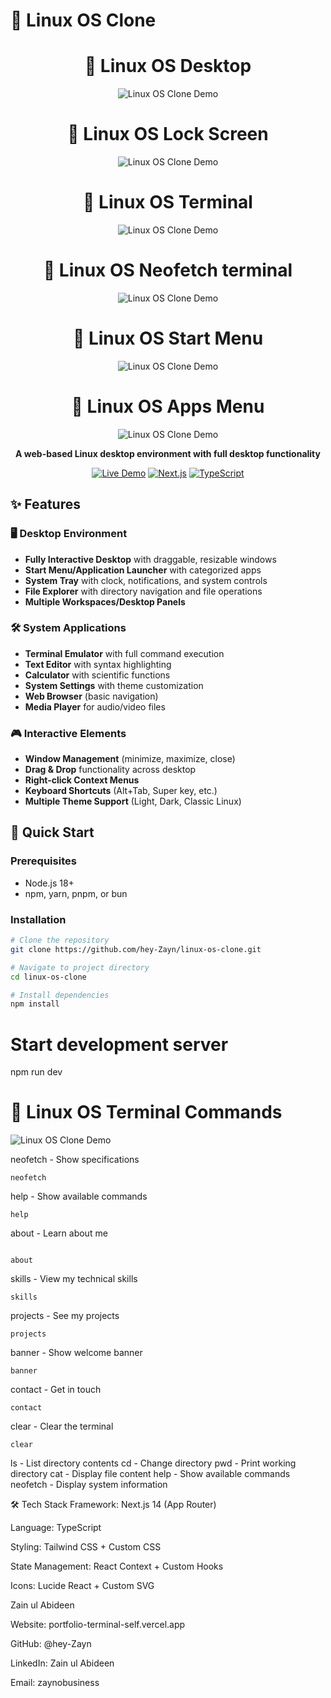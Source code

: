 # 🐧 Linux OS Clone

<div align="center">

 # 🐧 Linux OS Desktop 
![Linux OS Clone Demo](./public/Home.png) <!-- Replace with actual screenshot -->



# 🐧 Linux OS Lock Screen
![Linux OS Clone Demo](./public/lockscreen.png) <!-- Replace with actual screenshot -->



# 🐧 Linux OS Terminal 
![Linux OS Clone Demo](./public/terminal.png) <!-- Replace with actual screenshot -->


# 🐧 Linux OS Neofetch terminal 
![Linux OS Clone Demo](./public/neofetch.png) <!-- Replace with actual screenshot -->


# 🐧 Linux OS Start Menu
![Linux OS Clone Demo](./public/startupmenu.png) <!-- Replace with actual screenshot -->


# 🐧 Linux OS Apps Menu
![Linux OS Clone Demo](./public/apps.png) <!-- Replace with actual screenshot -->




**A web-based Linux desktop environment with full desktop functionality**

[![Live Demo](https://img.shields.io/badge/🌐_Live_Demo-00ff00?style=for-the-badge&logo=vercel&logoColor=black)](#)
[![Next.js](https://img.shields.io/badge/Next.js-14-000000?style=for-the-badge&logo=next.js&logoColor=white)](https://nextjs.org)
[![TypeScript](https://img.shields.io/badge/TypeScript-3178C6?style=for-the-badge&logo=typescript&logoColor=white)](https://typescriptlang.org)

</div>

## ✨ Features

### 🖥️ Desktop Environment
- **Fully Interactive Desktop** with draggable, resizable windows
- **Start Menu/Application Launcher** with categorized apps
- **System Tray** with clock, notifications, and system controls
- **File Explorer** with directory navigation and file operations
- **Multiple Workspaces/Desktop Panels**

### 🛠️ System Applications
- **Terminal Emulator** with full command execution
- **Text Editor** with syntax highlighting
- **Calculator** with scientific functions
- **System Settings** with theme customization
- **Web Browser** (basic navigation)
- **Media Player** for audio/video files

### 🎮 Interactive Elements
- **Window Management** (minimize, maximize, close)
- **Drag & Drop** functionality across desktop
- **Right-click Context Menus**
- **Keyboard Shortcuts** (Alt+Tab, Super key, etc.)
- **Multiple Theme Support** (Light, Dark, Classic Linux)

## 🚀 Quick Start

### Prerequisites
- Node.js 18+ 
- npm, yarn, pnpm, or bun

### Installation

```bash
# Clone the repository
git clone https://github.com/hey-Zayn/linux-os-clone.git

# Navigate to project directory
cd linux-os-clone

# Install dependencies
npm install


````
# Start development server
npm run dev


# 🐧 Linux OS Terminal Commands
![Linux OS Clone Demo](./public/terminal.png) <!-- Replace with actual screenshot -->



neofetch - Show specifications
```
neofetch 
```



help - Show available commands
```
help 
```



about - Learn about me
```

about
```




skills - View my technical skills

```
skills 
```


projects - See my projects
```
projects
```


banner - Show welcome banner
```
banner 
```

contact - Get in touch
```
contact
```


clear - Clear the terminal
````
clear
````

ls - List directory contents
cd - Change directory
pwd - Print working directory
cat - Display file content
help - Show available commands
neofetch - Display system information


🛠️ Tech Stack
Framework: Next.js 14 (App Router)

Language: TypeScript

Styling: Tailwind CSS + Custom CSS

State Management: React Context + Custom Hooks

Icons: Lucide React + Custom SVG


Zain ul Abideen

Website: portfolio-terminal-self.vercel.app

GitHub: @hey-Zayn

LinkedIn: Zain ul Abideen

Email: zaynobusiness
